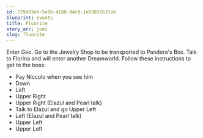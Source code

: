 ```yaml
---
id: 729dd3eb-5e8b-4188-94c0-1e63837b37a8
blueprint: events
title: Fluorite
story_arc: jumi
slug: fluorite
---
```

Enter *Geo*. Go to the Jewelry Shop to be transported to Pandora's Box. Talk to Florina and will enter another Dreamworld. Follow these instructions to get to the boss:

* Pay Niccolo when you see him
* Down
* Left
* Upper Right
* Upper Right (Elazul and Pearl talk)
* Talk to Elazul and go Upper Left
* Left (Elazul and Pearl talk)
* Upper Left
* Upper Left
